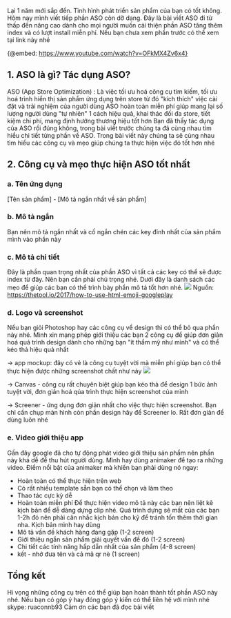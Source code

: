 Lại 1 năm mới sắp đến. Tình hình phát triển sản phẩm của bạn có tốt không. Hôm nay mình viết tiếp phần ASO còn dỡ dang. Đây là bài viết ASO đi từ thấp đến nâng cao dành cho mọi người muốn cải thiện phần ASO tăng thêm index và có lượt install miễn phí.
Nếu bạn chưa xem phần trước có thể xem tại link này nhé 

{@embed: https://www.youtube.com/watch?v=OFkMX4Zv6x4}

## 1. ASO là gì? Tác dụng ASO? 
ASO (App Store Optimization) : Là việc tối ưu hoá công cụ tìm kiếm, tối ưu hoá trình hiển thị sản phẩm ứng dụng trên store từ đó "kích thích" việc cài đặt và trải nghiệm của người dùng
ASO hoàn toàn miễn phí giúp mang lại số lượng người dùng "tự nhiên" 1 cách hiệu quả, khai thác đối đa store, tiết kiệm chi phí, mang định hướng thương hiệu tốt hơn
Bạn đã thấy tác dụng của ASO rồi đúng không, trong bài viết trước chúng ta đã cùng nhau tìm hiểu chi tiết từng phần về ASO. Trong bài viết này chúng ta sẽ cùng nhau tìm hiểu các công cụ và mẹo giúp chúng ta thực hiện việc đó tốt hơn nhé
## 2. Công cụ và mẹo thực hiện ASO tốt nhất
### a. Tên ứng dụng
[Tên sản phẩm] - [Mô tả ngắn nhất về sản phẩm]
### b. Mô tả ngắn
Bạn nên mô tả ngắn nhất và cố ngắn chén các key đỉnh nhất của sản phẩm mình vào phần này
### c. Mô tả chi tiết 
Đây là phần quan trọng nhất của phần ASO vì tất cả các key có thể sẽ được index từ đây. Nên bạn cần phải chú trọng nhé. Dưới đây là danh sách các mẹo để giúp các bạn có thể trình bày phần mô tả tốt hơn nhé.
![](https://images.viblo.asia/61a44d88-f763-4c15-bbdb-27beeaf12b66.png)
Nguồn: https://thetool.io/2017/how-to-use-html-emoji-googleplay

### d. Logo và screenshot
Nếu bạn giỏi Photoshop hay các công cụ về design thì có thể bỏ qua phần này nhé. 
Mình xin mạng phép giới thiệu các bạn 2 công cụ để giúp đơn giản hoá quá trình design dành cho những bạn "ít thẩm mỹ như mình" và có thể kéo thả hiệu quả nhất 

-> app mockup: đây có vẻ là công cụ tuyệt vời mà miễn phí giúp bạn có thể thực hiện được những screenshot chất như này 
![](https://images.viblo.asia/e74e1268-184a-4bbb-847c-03312c04b873.png)

-> Canvas - công cụ rất chuyên biệt giúp bạn kéo thả để design 1 bức ảnh tuyệt vời, đơn giản hoá qúa trình thực hiện screenshot của mình

-> Screener - ứng dụng đơn giản nhất cho việc thực hiện screenshot. Bạn chỉ cần chụp màn hình còn phần design hãy để Screener lo. Rất đơn giản để dùng luôn nhé
### e. Video giới thiệu app
Gần đây google đã cho tự động phát video giới thiệu sản phẩm nên phần này khá dễ để thu hút người dùng. 
Mình hay dùng animaker để tạo ra những video. 
Điểm nổi bật của animaker mà khiến bạn phải dùng nó ngay: 
+ Hoàn toàn có thể thực hiện trên web 
+ Có rất nhiều template sẵn bạn có thể chọn và làm theo
+ Thao tác cực kỳ dễ
+ Hoàn toàn miễn phí
Để thực hiện video mô tả này các bạn nên liệt kê kịch bản để dễ dàng dựng clip nhé. Quá trình dựng sẽ mất của các bạn 1-2h đó nên phải cân nhắc kịch bản cho kỹ để tránh tốn thêm thời gian nha. Kịch bản mình hay dùng 
+ Mô tả vấn đề khách hàng đang gặp (1-2 screen)
+ Giới thiệu ngắn sản phẩm giải quyết vấn đề đó (1-2 screen)
+ Chi tiết các tính năng hấp dẫn nhất của sản phẩm (4-8 screen)
+ kết - nhớ đưa tên và cả mã qr nè (1 screen)
## Tổng kết 
Hi vọng những công cụ trên có thể giúp bạn hoàn thành tốt phần ASO này nhé. Nếu bạn có góp ý hay đóng góp ý kiến có thể liên hệ với mình nhé skype: ruaconnb93
Cảm ơn các bạn đã đọc bài viết